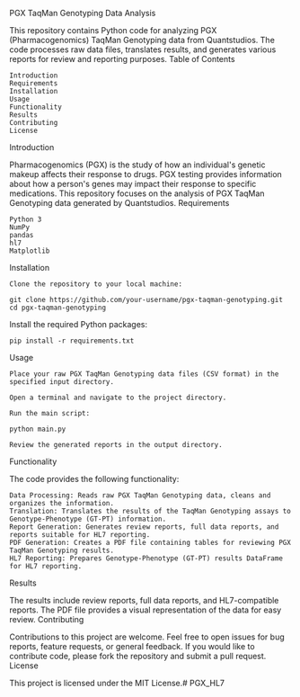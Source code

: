 PGX TaqMan Genotyping Data Analysis

This repository contains Python code for analyzing PGX (Pharmacogenomics) TaqMan Genotyping data from Quantstudios. The code processes raw data files, translates results, and generates various reports for review and reporting purposes.
Table of Contents

    Introduction
    Requirements
    Installation
    Usage
    Functionality
    Results
    Contributing
    License

Introduction

Pharmacogenomics (PGX) is the study of how an individual's genetic makeup affects their response to drugs. PGX testing provides information about how a person's genes may impact their response to specific medications. This repository focuses on the analysis of PGX TaqMan Genotyping data generated by Quantstudios.
Requirements

    Python 3
    NumPy
    pandas
    hl7
    Matplotlib

Installation

    Clone the repository to your local machine:

    git clone https://github.com/your-username/pgx-taqman-genotyping.git
    cd pgx-taqman-genotyping

Install the required Python packages:



    pip install -r requirements.txt

Usage

    Place your raw PGX TaqMan Genotyping data files (CSV format) in the specified input directory.

    Open a terminal and navigate to the project directory.

    Run the main script:

    python main.py

    Review the generated reports in the output directory.

Functionality

The code provides the following functionality:

    Data Processing: Reads raw PGX TaqMan Genotyping data, cleans and organizes the information.
    Translation: Translates the results of the TaqMan Genotyping assays to Genotype-Phenotype (GT-PT) information.
    Report Generation: Generates review reports, full data reports, and reports suitable for HL7 reporting.
    PDF Generation: Creates a PDF file containing tables for reviewing PGX TaqMan Genotyping results.
    HL7 Reporting: Prepares Genotype-Phenotype (GT-PT) results DataFrame for HL7 reporting.

Results

The results include review reports, full data reports, and HL7-compatible reports. The PDF file provides a visual representation of the data for easy review.
Contributing

Contributions to this project are welcome. Feel free to open issues for bug reports, feature requests, or general feedback. If you would like to contribute code, please fork the repository and submit a pull request.
License

This project is licensed under the MIT License.# PGX_HL7
